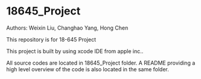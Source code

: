 # 18645_Project

Authors: Weixin Liu, Changhao Yang, Hong Chen

This repository is for 18-645 Project

This project is built by using xcode IDE from apple inc..

All source codes are located in 18645_Project folder. A README providing a high level overview of the code is also located in the same folder.
